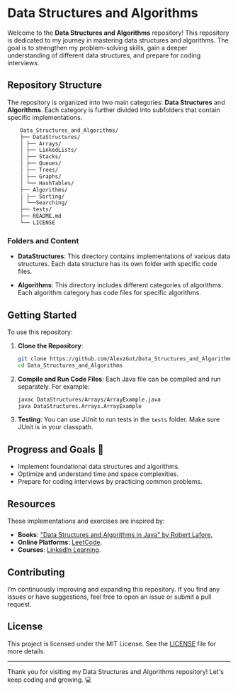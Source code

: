 # Data Structures and Algorithms

Welcome to the **Data Structures and Algorithms** repository! This repository is dedicated to my journey in mastering data structures and algorithms. The goal is to strengthen my problem-solving skills, gain a deeper understanding of different data structures, and prepare for coding interviews.

## Repository Structure

The repository is organized into two main categories: **Data Structures** and **Algorithms**. Each category is further divided into subfolders that contain specific implementations.

```bash
    Data_Structures_and_Algorithms/ 
    ├── DataStructures/ 
    │ ├── Arrays/ 
    │ ├── LinkedLists/ 
    │ ├── Stacks/ 
    │ ├── Queues/ 
    │ ├── Trees/ 
    │ ├── Graphs/ 
    │ └── HashTables/ 
    ├── Algorithms/ 
    │ ├── Sorting/ 
    │ └──Searching/ 
    ├── tests/
    ├── README.md 
    └── LICENSE 
```

### Folders and Content

- **DataStructures**: This directory contains implementations of various data structures. Each data structure has its own folder with specific code files.
  
- **Algorithms**: This directory includes different categories of algorithms. Each algorithm category has code files for specific algorithms.

## Getting Started

To use this repository:

1. **Clone the Repository**:

    ```bash
    git clone https://github.com/AlexzGut/Data_Structures_and_Algorithms.git
    cd Data_Structures_and_Algorithms
    ```

2. **Compile and Run Code Files**:
   Each Java file can be compiled and run separately. For example:

    ```bash
    javac DataStructures/Arrays/ArrayExample.java
    java DataStructures.Arrays.ArrayExample
    ```

3. **Testing**:
   You can use JUnit to run tests in the `tests` folder. Make sure JUnit is in your classpath.

## Progress and Goals 🚀

- Implement foundational data structures and algorithms.
- Optimize and understand time and space complexities.
- Prepare for coding interviews by practicing common problems.

## Resources

These implementations and exercises are inspired by:

- **Books**: ["Data Structures and Algorithms in Java" by Robert Lafore.](https://github.com/abhishek63/Fav-Book/blob/master/Data%20Structures%20%26%20Algorithms%20in%20Java%20-%20Robert%20Lafore.pdf)
- **Online Platforms**: [LeetCode](https://leetcode.com/).
- **Courses**: [LinkedIn Learning](https://www.linkedin.com/learning/).

## Contributing

I’m continuously improving and expanding this repository. If you find any issues or have suggestions, feel free to open an issue or submit a pull request.

## License

This project is licensed under the MIT License. See the [LICENSE](LICENSE) file for more details.

---

Thank you for visiting my Data Structures and Algorithms repository! Let's keep coding and growing. 💻
